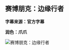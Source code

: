 ## 赛博朋克：边缘行者
**字幕来源：官方字幕**

**润色：爪爪**

![赛博朋克：边缘行者](https://images2.imgbox.com/2e/0d/pVs4CwEi_o.png)

